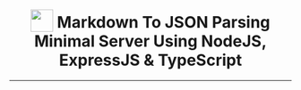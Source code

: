 <h1 align="center">
<img width="40" valign="bottom" src="https://ultimatecourses.com/static/icons/typescript.svg">
Markdown To JSON Parsing Minimal Server Using NodeJS, ExpressJS & TypeScript
</h1>

---

